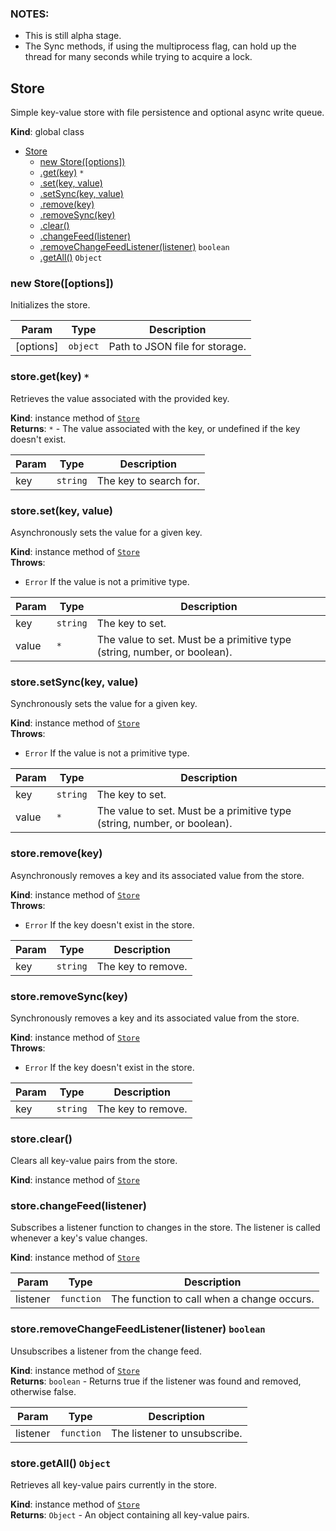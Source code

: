 ### NOTES: 
   - This is still alpha stage.
   - The Sync methods, if using the multiprocess flag, can hold up the thread for many seconds while trying to acquire a lock.
<a name="Store"></a>

## Store
Simple key-value store with file persistence and optional async write queue.

**Kind**: global class  

* [Store](#Store)
    * [new Store([options])](#new_Store_new)
    * [.get(key)](#Store+get)  <code>\*</code>
    * [.set(key, value)](#Store+set)
    * [.setSync(key, value)](#Store+setSync)
    * [.remove(key)](#Store+remove)
    * [.removeSync(key)](#Store+removeSync)
    * [.clear()](#Store+clear)
    * [.changeFeed(listener)](#Store+changeFeed)
    * [.removeChangeFeedListener(listener)](#Store+removeChangeFeedListener)  <code>boolean</code>
    * [.getAll()](#Store+getAll)  <code>Object</code>

<a name="new_Store_new"></a>

### new Store([options])
Initializes the store.


| Param | Type | Description |
| --- | --- | --- |
| [options] | <code>object</code> | Path to JSON file for storage. |

<a name="Store+get"></a>

### store.get(key)  <code>\*</code>
Retrieves the value associated with the provided key.

**Kind**: instance method of [<code>Store</code>](#Store)  
**Returns**: <code>\*</code> - The value associated with the key, or undefined if the key doesn't exist.  

| Param | Type | Description |
| --- | --- | --- |
| key | <code>string</code> | The key to search for. |

<a name="Store+set"></a>

### store.set(key, value)
Asynchronously sets the value for a given key.

**Kind**: instance method of [<code>Store</code>](#Store)  
**Throws**:

- <code>Error</code> If the value is not a primitive type.


| Param | Type | Description |
| --- | --- | --- |
| key | <code>string</code> | The key to set. |
| value | <code>\*</code> | The value to set. Must be a primitive type (string, number, or boolean). |

<a name="Store+setSync"></a>

### store.setSync(key, value)
Synchronously sets the value for a given key.

**Kind**: instance method of [<code>Store</code>](#Store)  
**Throws**:

- <code>Error</code> If the value is not a primitive type.


| Param | Type | Description |
| --- | --- | --- |
| key | <code>string</code> | The key to set. |
| value | <code>\*</code> | The value to set. Must be a primitive type (string, number, or boolean). |

<a name="Store+remove"></a>

### store.remove(key)
Asynchronously removes a key and its associated value from the store.

**Kind**: instance method of [<code>Store</code>](#Store)  
**Throws**:

- <code>Error</code> If the key doesn't exist in the store.


| Param | Type | Description |
| --- | --- | --- |
| key | <code>string</code> | The key to remove. |

<a name="Store+removeSync"></a>

### store.removeSync(key)
Synchronously removes a key and its associated value from the store.

**Kind**: instance method of [<code>Store</code>](#Store)  
**Throws**:

- <code>Error</code> If the key doesn't exist in the store.


| Param | Type | Description |
| --- | --- | --- |
| key | <code>string</code> | The key to remove. |

<a name="Store+clear"></a>

### store.clear()
Clears all key-value pairs from the store.

**Kind**: instance method of [<code>Store</code>](#Store)  
<a name="Store+changeFeed"></a>

### store.changeFeed(listener)
Subscribes a listener function to changes in the store.
The listener is called whenever a key's value changes.

**Kind**: instance method of [<code>Store</code>](#Store)  

| Param | Type | Description |
| --- | --- | --- |
| listener | <code>function</code> | The function to call when a change occurs. |

<a name="Store+removeChangeFeedListener"></a>

### store.removeChangeFeedListener(listener)  <code>boolean</code>
Unsubscribes a listener from the change feed.

**Kind**: instance method of [<code>Store</code>](#Store)  
**Returns**: <code>boolean</code> - Returns true if the listener was found and removed, otherwise false.  

| Param | Type | Description |
| --- | --- | --- |
| listener | <code>function</code> | The listener to unsubscribe. |

<a name="Store+getAll"></a>

### store.getAll()  <code>Object</code>
Retrieves all key-value pairs currently in the store.

**Kind**: instance method of [<code>Store</code>](#Store)  
**Returns**: <code>Object</code> - An object containing all key-value pairs.  
